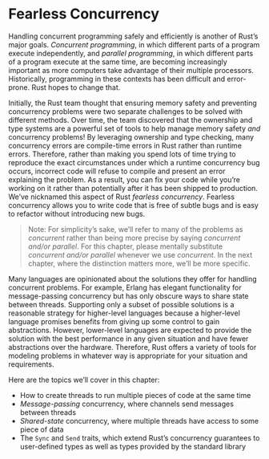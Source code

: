 # Fearless Concurrency

Handling concurrent programming safely and efficiently is another of Rust’s
major goals. _Concurrent programming_, in which different parts of a program
execute independently, and _parallel programming_, in which different parts of
a program execute at the same time, are becoming increasingly important as more
computers take advantage of their multiple processors. Historically,
programming in these contexts has been difficult and error-prone. Rust hopes to
change that.

Initially, the Rust team thought that ensuring memory safety and preventing
concurrency problems were two separate challenges to be solved with different
methods. Over time, the team discovered that the ownership and type systems are
a powerful set of tools to help manage memory safety _and_ concurrency
problems! By leveraging ownership and type checking, many concurrency errors
are compile-time errors in Rust rather than runtime errors. Therefore, rather
than making you spend lots of time trying to reproduce the exact circumstances
under which a runtime concurrency bug occurs, incorrect code will refuse to
compile and present an error explaining the problem. As a result, you can fix
your code while you’re working on it rather than potentially after it has been
shipped to production. We’ve nicknamed this aspect of Rust _fearless
concurrency_. Fearless concurrency allows you to write code that is free of
subtle bugs and is easy to refactor without introducing new bugs.

> Note: For simplicity’s sake, we’ll refer to many of the problems as
> _concurrent_ rather than being more precise by saying _concurrent and/or
> parallel_. For this chapter, please mentally substitute _concurrent and/or
> parallel_ whenever we use _concurrent_. In the next chapter, where the
> distinction matters more, we’ll be more specific.

Many languages are opinionated about the solutions they offer for handling
concurrent problems. For example, Erlang has elegant functionality for
message-passing concurrency but has only obscure ways to share state between
threads. Supporting only a subset of possible solutions is a reasonable
strategy for higher-level languages because a higher-level language promises
benefits from giving up some control to gain abstractions. However, lower-level
languages are expected to provide the solution with the best performance in any
given situation and have fewer abstractions over the hardware. Therefore, Rust
offers a variety of tools for modeling problems in whatever way is appropriate
for your situation and requirements.

Here are the topics we’ll cover in this chapter:

- How to create threads to run multiple pieces of code at the same time
- _Message-passing_ concurrency, where channels send messages between threads
- _Shared-state_ concurrency, where multiple threads have access to some piece
  of data
- The `Sync` and `Send` traits, which extend Rust’s concurrency guarantees to
  user-defined types as well as types provided by the standard library

